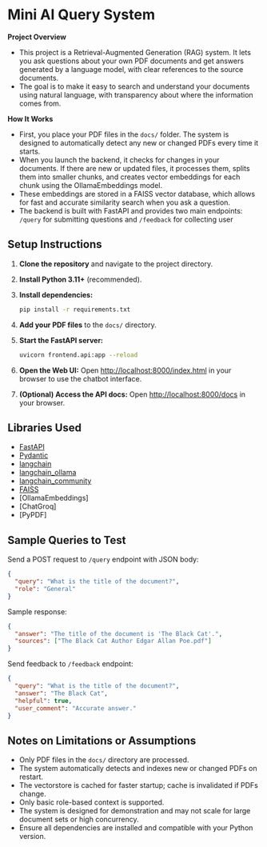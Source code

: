 # Mini AI Query System

**Project Overview**
- This project is a Retrieval-Augmented Generation (RAG) system. It lets you ask questions about your own PDF documents and get answers generated by a language model, with clear references to the source documents.
- The goal is to make it easy to search and understand your documents using natural language, with transparency about where the information comes from.

**How It Works**
- First, you place your PDF files in the `docs/` folder. The system is designed to automatically detect any new or changed PDFs every time it starts.
- When you launch the backend, it checks for changes in your documents. If there are new or updated files, it processes them, splits them into smaller chunks, and creates vector embeddings for each chunk using the OllamaEmbeddings model.
- These embeddings are stored in a FAISS vector database, which allows for fast and accurate similarity search when you ask a question.
- The backend is built with FastAPI and provides two main endpoints: `/query` for submitting questions and `/feedback` for collecting user 

## Setup Instructions

1. **Clone the repository** and navigate to the project directory.
2. **Install Python 3.11+** (recommended).
3. **Install dependencies:**
   ```bash
   pip install -r requirements.txt
   ```
4. **Add your PDF files** to the `docs/` directory.
5. **Start the FastAPI server:**
   ```bash
   uvicorn frontend.api:app --reload
   ```
6. **Open the Web UI:**
   Open [http://localhost:8000/index.html](http://localhost:8000/index.html) in your browser to use the chatbot interface.

7. **(Optional) Access the API docs:**
   Open [http://localhost:8000/docs](http://localhost:8000/docs) in your browser.

## Libraries Used
- [FastAPI](https://fastapi.tiangolo.com/)
- [Pydantic](https://pydantic-docs.helpmanual.io/)
- [langchain](https://python.langchain.com/)
- [langchain_ollama](https://github.com/langchain-ai/langchain-ollama)
- [langchain_community](https://github.com/langchain-ai/langchain)
- [FAISS](https://github.com/facebookresearch/faiss)
- [OllamaEmbeddings]
- [ChatGroq]
- [PyPDF]

## Sample Queries to Test
Send a POST request to `/query` endpoint with JSON body:
```json
{
  "query": "What is the title of the document?",
  "role": "General"
}
```
Sample response:
```json
{
  "answer": "The title of the document is 'The Black Cat'.",
  "sources": ["The Black Cat Author Edgar Allan Poe.pdf"]
}
```

Send feedback to `/feedback` endpoint:
```json
{
  "query": "What is the title of the document?",
  "answer": "The Black Cat",
  "helpful": true,
  "user_comment": "Accurate answer."
}
```

## Notes on Limitations or Assumptions
- Only PDF files in the `docs/` directory are processed.
- The system automatically detects and indexes new or changed PDFs on restart.
- The vectorstore is cached for faster startup; cache is invalidated if PDFs change.
- Only basic role-based context is supported.
- The system is designed for demonstration and may not scale for large document sets or high concurrency.
- Ensure all dependencies are installed and compatible with your Python version.


